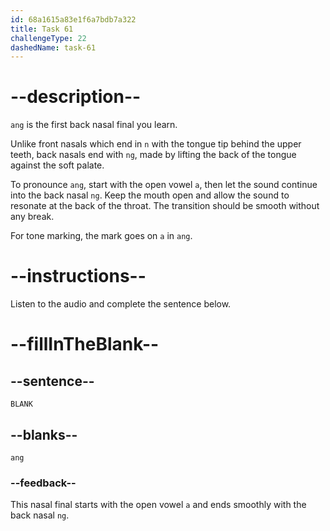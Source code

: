```yaml
---
id: 68a1615a83e1f6a7bdb7a322
title: Task 61
challengeType: 22
dashedName: task-61
---
```


<!-- (Audio) A: ang -->

# --description--

`ang` is the first back nasal final you learn.

Unlike front nasals which end in `n` with the tongue tip behind the upper teeth, back nasals end with `ng`, made by lifting the back of the tongue against the soft palate.

To pronounce `ang`, start with the open vowel `a`, then let the sound continue into the back nasal `ng`. Keep the mouth open and allow the sound to resonate at the back of the throat. The transition should be smooth without any break.

For tone marking, the mark goes on `a` in `ang`.

# --instructions--

Listen to the audio and complete the sentence below.

# --fillInTheBlank--

## --sentence--

`BLANK`

## --blanks--

`ang`

### --feedback--

This nasal final starts with the open vowel `a` and ends smoothly with the back nasal `ng`.
